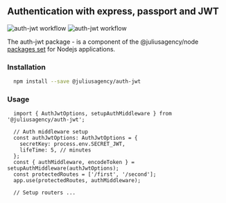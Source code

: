 ## Authentication with express, passport and JWT
![auth-jwt workflow](https://github.com/juliusagency/jla-node-monorepo/actions/workflows/auth-jwt-test.yaml/badge.svg)
![auth-jwt workflow](https://github.com/juliusagency/jla-node-monorepo/actions/workflows/auth-jwt-github.yaml/badge.svg)

The auth-jwt package - is a component of the @juliusagency/node [packages set](https://github.com/JuliusAgency/node-packages-set) for Nodejs applications.  

### Installation
```bash
  npm install --save @juliusagency/auth-jwt
```

### Usage  
```
  import { AuthJwtOptions, setupAuthMiddleware } from '@juliusagency/auth-jwt';  

  // Auth middleware setup
  const authJwtOptions: AuthJwtOptions = {
    secretKey: process.env.SECRET_JWT,
    lifeTime: 5, // minutes
  };
  const { authMiddleware, encodeToken } = setupAuthMiddleware(authJwtOptions);
  const protectedRoutes = ['/first', '/second'];
  app.use(protectedRoutes, authMiddleware);

  // Setup routers ...

```